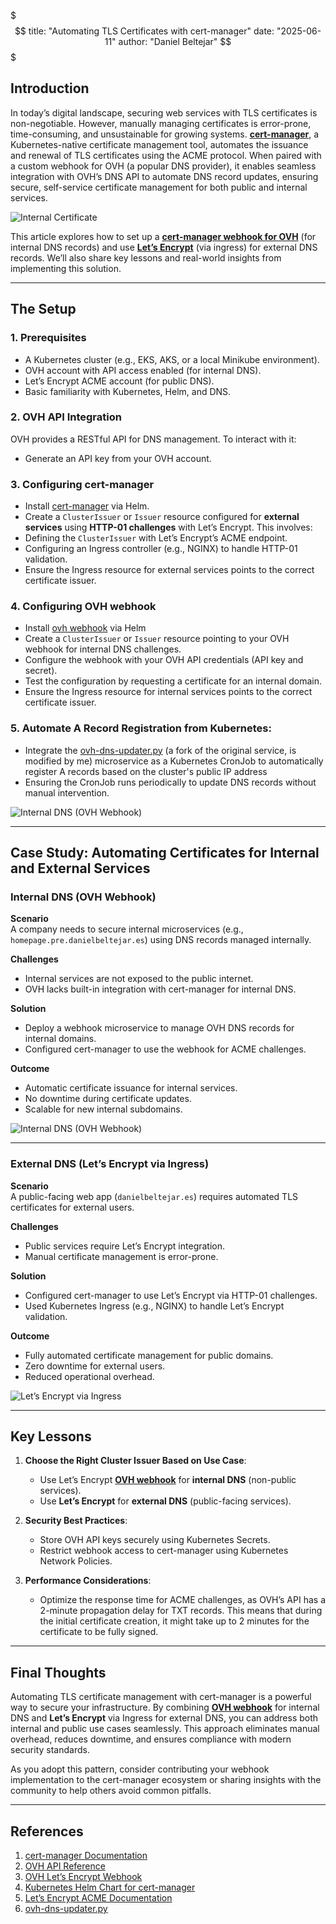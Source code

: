 $$$
title: "Automating TLS Certificates with cert-manager"
date: "2025-06-11"
author: "Daniel Beltejar"
$$$

## Introduction  
In today’s digital landscape, securing web services with TLS certificates is non-negotiable. However, manually managing certificates is error-prone, time-consuming, and unsustainable for growing systems. **[cert-manager](https://cert-manager.io/)**, a Kubernetes-native certificate management tool, automates the issuance and renewal of TLS certificates using the ACME protocol. When paired with a custom webhook for OVH (a popular DNS provider), it enables seamless integration with OVH’s DNS API to automate DNS record updates, ensuring secure, self-service certificate management for both public and internal services.  

![Internal Certificate](https://danielbeltejar.es/assets/images/posts/2/internal-certificate.webp)

This article explores how to set up a **[cert-manager webhook for OVH](https://artifacthub.io/packages/helm/cert-manager-webhook-ovh/cert-manager-webhook-ovh)** (for internal DNS records) and use **[Let’s Encrypt](https://letsencrypt.org/)** (via ingress) for external DNS records. We’ll also share key lessons and real-world insights from implementing this solution.  

---

## The Setup  

### 1. Prerequisites  
- A Kubernetes cluster (e.g., EKS, AKS, or a local Minikube environment).  
- OVH account with API access enabled (for internal DNS).  
- Let’s Encrypt ACME account (for public DNS).  
- Basic familiarity with Kubernetes, Helm, and DNS.  

### 2. OVH API Integration  
OVH provides a RESTful API for DNS management. To interact with it:  
- Generate an API key from your OVH account.  

### 3. Configuring cert-manager  
- Install [cert-manager](https://github.com/jetstack/cert-manager) via Helm.
- Create a `ClusterIssuer` or `Issuer` resource configured for **external services** using **HTTP-01 challenges** with Let’s Encrypt. This involves:
- Defining the `ClusterIssuer` with Let’s Encrypt’s ACME endpoint.
- Configuring an Ingress controller (e.g., NGINX) to handle HTTP-01 validation.
- Ensure the Ingress resource for external services points to the correct certificate issuer.

### 4. Configuring OVH webhook
- Install [ovh webhook](https://artifacthub.io/packages/helm/cert-manager-webhook-ovh/cert-manager-webhook-ovh) via Helm
- Create a `ClusterIssuer` or `Issuer` resource pointing to your OVH webhook for internal DNS challenges.
- Configure the webhook with your OVH API credentials (API key and secret).
- Test the configuration by requesting a certificate for an internal domain.  
- Ensure the Ingress resource for internal services points to the correct certificate issuer.

### 5. Automate A Record Registration from Kubernetes:
- Integrate the [ovh-dns-updater.py](https://github.com/danielbeltejar/ovh-dns-updater) (a fork of the original service, is modified by me) microservice as a Kubernetes CronJob to automatically register A records based on the cluster's public IP address
- Ensuring the CronJob runs periodically to update DNS records without manual intervention.

![Internal DNS (OVH Webhook)](https://danielbeltejar.es/assets/images/posts/2/kubernetes-cronjob-ovh-dns-updater.webp)

---

## Case Study: Automating Certificates for Internal and External Services  

### Internal DNS (OVH Webhook) 
**Scenario**  
A company needs to secure internal microservices (e.g., `homepage.pre.danielbeltejar.es`) using DNS records managed internally.  

**Challenges**  
- Internal services are not exposed to the public internet.  
- OVH lacks built-in integration with cert-manager for internal DNS.  

**Solution**  
- Deploy a webhook microservice to manage OVH DNS records for internal domains.  
- Configured cert-manager to use the webhook for ACME challenges.  

**Outcome**  
- Automatic certificate issuance for internal services.  
- No downtime during certificate updates.  
- Scalable for new internal subdomains.  

![Internal DNS (OVH Webhook)](https://danielbeltejar.es/assets/images/posts/2/cluster-issuer-lets-encrypt-ovh.webp)

---

### External DNS (Let’s Encrypt via Ingress)
**Scenario**  
A public-facing web app (`danielbeltejar.es`) requires automated TLS certificates for external users.  

**Challenges**  
- Public services require Let’s Encrypt integration.  
- Manual certificate management is error-prone.  

**Solution**  
- Configured cert-manager to use Let’s Encrypt via HTTP-01 challenges.  
- Used Kubernetes Ingress (e.g., NGINX) to handle Let’s Encrypt validation.  

**Outcome**  
- Fully automated certificate management for public domains.  
- Zero downtime for external users.  
- Reduced operational overhead.  

![Let’s Encrypt via Ingress](https://danielbeltejar.es/assets/images/posts/2/cluster-issuer-lets-encrypt-http.webp)

---

## Key Lessons  

1. **Choose the Right Cluster Issuer Based on Use Case**:  
   - Use Let’s Encrypt **[OVH webhook](https://artifacthub.io/packages/helm/cert-manager-webhook-ovh/cert-manager-webhook-ovh)** for **internal DNS** (non-public services).  
   - Use **Let’s Encrypt** for **external DNS** (public-facing services).  

2. **Security Best Practices**:  
   - Store OVH API keys securely using Kubernetes Secrets.  
   - Restrict webhook access to cert-manager using Kubernetes Network Policies.  

3. **Performance Considerations**:  
   - Optimize the response time for ACME challenges, as OVH’s API has a 2-minute propagation delay for TXT records. This means that during the initial certificate creation, it might take up to 2 minutes for the certificate to be fully signed.
---

## Final Thoughts  
Automating TLS certificate management with cert-manager is a powerful way to secure your infrastructure. By combining **[OVH webhook](https://artifacthub.io/packages/helm/cert-manager-webhook-ovh/cert-manager-webhook-ovh)** for internal DNS and **Let’s Encrypt** via Ingress for external DNS, you can address both internal and public use cases seamlessly. This approach eliminates manual overhead, reduces downtime, and ensures compliance with modern security standards.  

As you adopt this pattern, consider contributing your webhook implementation to the cert-manager ecosystem or sharing insights with the community to help others avoid common pitfalls.  

---

## References  
1. [cert-manager Documentation](https://cert-manager.io/docs/)  
2. [OVH API Reference](https://developer.ovh.com/)  
3. [OVH Let’s Encrypt Webhook](https://artifacthub.io/packages/helm/cert-manager-webhook-ovh/cert-manager-webhook-ovh)  
4. [Kubernetes Helm Chart for cert-manager](https://github.com/jetstack/cert-manager-helm)  
5. [Let’s Encrypt ACME Documentation](https://letsencrypt.org/docs/)  
6. [ovh-dns-updater.py](https://github.com/danielbeltejar/ovh-dns-updater)